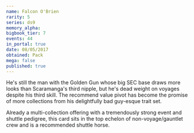 ```yaml
---
name: Falcon O'Brien
rarity: 5
series: ds9
memory_alpha:
bigbook_tier: 7
events: 44
in_portal: true
date: 08/05/2017
obtained: Pack
mega: false
published: true
---
```


He's still the man with the Golden Gun whose big SEC base draws more looks than Scaramanga's third nipple, but he's dead weight on voyages despite his third skill. The recommend value pivot has become the promise of more collections from his delightfully bad guy-esque trait set.

Already a multi-collection offering with a tremendously strong event and shuttle pedigree, this card sits in the top echelon of non-voyage/gauntlet crew and is a recommended shuttle horse.
